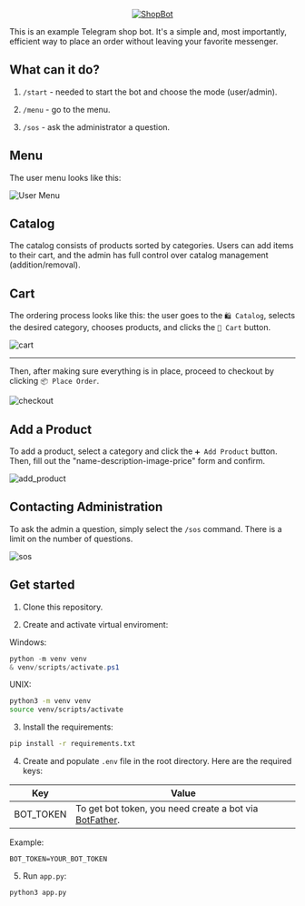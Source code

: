 <p align="center">
  <a href="https://t.me/example_store_bot"><img src="data/assets/logo.png" alt="ShopBot"></a>
</p>

This is an example Telegram shop bot. It's a simple and, most importantly, efficient way to place an order without leaving your favorite messenger.

## What can it do?

1. `/start` - needed to start the bot and choose the mode (user/admin).

2. `/menu` - go to the menu.

3. `/sos` - ask the administrator a question.

## Menu

The user menu looks like this:

![User Menu](data/assets/4.png)

## Catalog

The catalog consists of products sorted by categories. Users can add items to their cart, and the admin has full control over catalog management (addition/removal).

## Cart

The ordering process looks like this: the user goes to the `🛍️ Catalog`, selects the desired category, chooses products, and clicks the `🛒 Cart` button.

![cart](data/assets/5.png)

------

Then, after making sure everything is in place, proceed to checkout by clicking `📦 Place Order`.

![checkout](data/assets/6.png)

## Add a Product

To add a product, select a category and click the `➕ Add Product` button. Then, fill out the "name-description-image-price" form and confirm.

![add_product](data/assets/1.png)

## Contacting Administration

To ask the admin a question, simply select the `/sos` command. There is a limit on the number of questions.

![sos](data/assets/7.png)

## Get started

1. Clone this repository.

2. Create and activate virtual enviroment:

Windows:
```powershell
python -m venv venv
& venv/scripts/activate.ps1
```

UNIX:
```bash
python3 -m venv venv
source venv/scripts/activate
```

3. Install the requirements:

```bash
pip install -r requirements.txt
```

4. Create and populate `.env` file in the root directory. Here are the required keys:

| Key       | Value                                                          |
| --------- | -------------------------------------------------------------- |
| BOT_TOKEN | To get bot token, you need create a bot via [BotFather](https://t.me/BotFather/). |

Example:

```properties
BOT_TOKEN=YOUR_BOT_TOKEN
```

5. Run `app.py`:

```bash
python3 app.py
```
